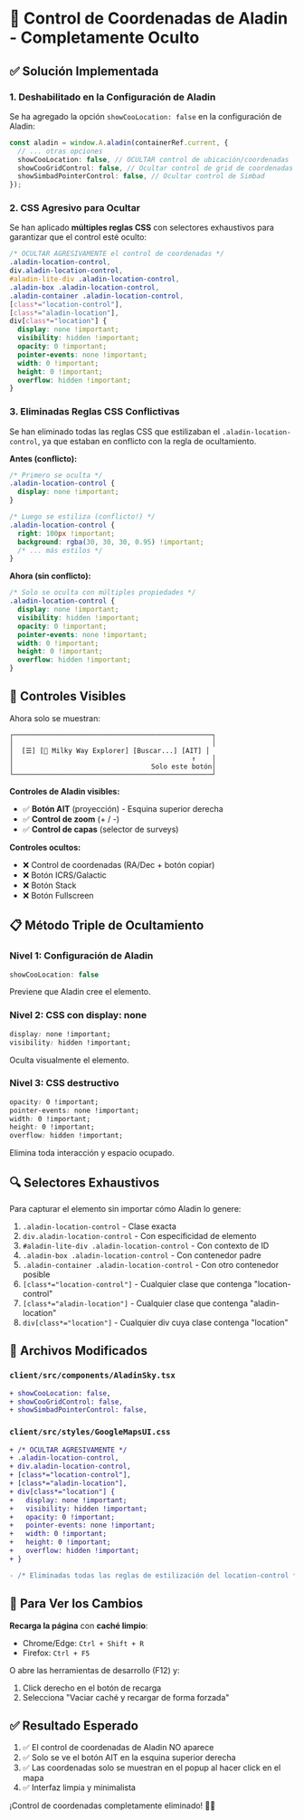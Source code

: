# 🚫 Control de Coordenadas de Aladin - Completamente Oculto

## ✅ Solución Implementada

### 1. **Deshabilitado en la Configuración de Aladin**

Se ha agregado la opción `showCooLocation: false` en la configuración de Aladin:

```typescript
const aladin = window.A.aladin(containerRef.current, {
  // ... otras opciones
  showCooLocation: false, // OCULTAR control de ubicación/coordenadas
  showCooGridControl: false, // Ocultar control de grid de coordenadas
  showSimbadPointerControl: false, // Ocultar control de Simbad
});
```

### 2. **CSS Agresivo para Ocultar**

Se han aplicado **múltiples reglas CSS** con selectores exhaustivos para garantizar que el control esté oculto:

```css
/* OCULTAR AGRESIVAMENTE el control de coordenadas */
.aladin-location-control,
div.aladin-location-control,
#aladin-lite-div .aladin-location-control,
.aladin-box .aladin-location-control,
.aladin-container .aladin-location-control,
[class*="location-control"],
[class*="aladin-location"],
div[class*="location"] {
  display: none !important;
  visibility: hidden !important;
  opacity: 0 !important;
  pointer-events: none !important;
  width: 0 !important;
  height: 0 !important;
  overflow: hidden !important;
}
```

### 3. **Eliminadas Reglas CSS Conflictivas**

Se han eliminado todas las reglas CSS que estilizaban el `.aladin-location-control`, ya que estaban en conflicto con la regla de ocultamiento.

**Antes (conflicto):**
```css
/* Primero se oculta */
.aladin-location-control {
  display: none !important;
}

/* Luego se estiliza (conflicto!) */
.aladin-location-control {
  right: 100px !important;
  background: rgba(30, 30, 30, 0.95) !important;
  /* ... más estilos */
}
```

**Ahora (sin conflicto):**
```css
/* Solo se oculta con múltiples propiedades */
.aladin-location-control {
  display: none !important;
  visibility: hidden !important;
  opacity: 0 !important;
  pointer-events: none !important;
  width: 0 !important;
  height: 0 !important;
  overflow: hidden !important;
}
```

## 🎯 Controles Visibles

Ahora solo se muestran:

```
┌─────────────────────────────────────────────────┐
│                                                 │
│  [☰] [🌌 Milky Way Explorer] [Buscar...] [AIT] │
│                                            ↑    │
│                                  Solo este botón│
└─────────────────────────────────────────────────┘
```

**Controles de Aladin visibles:**
- ✅ **Botón AIT** (proyección) - Esquina superior derecha
- ✅ **Control de zoom** (+ / -)
- ✅ **Control de capas** (selector de surveys)

**Controles ocultos:**
- ❌ Control de coordenadas (RA/Dec + botón copiar)
- ❌ Botón ICRS/Galactic
- ❌ Botón Stack
- ❌ Botón Fullscreen

## 📋 Método Triple de Ocultamiento

### Nivel 1: Configuración de Aladin
```typescript
showCooLocation: false
```
Previene que Aladin cree el elemento.

### Nivel 2: CSS con display: none
```css
display: none !important;
visibility: hidden !important;
```
Oculta visualmente el elemento.

### Nivel 3: CSS destructivo
```css
opacity: 0 !important;
pointer-events: none !important;
width: 0 !important;
height: 0 !important;
overflow: hidden !important;
```
Elimina toda interacción y espacio ocupado.

## 🔍 Selectores Exhaustivos

Para capturar el elemento sin importar cómo Aladin lo genere:

1. `.aladin-location-control` - Clase exacta
2. `div.aladin-location-control` - Con especificidad de elemento
3. `#aladin-lite-div .aladin-location-control` - Con contexto de ID
4. `.aladin-box .aladin-location-control` - Con contenedor padre
5. `.aladin-container .aladin-location-control` - Con otro contenedor posible
6. `[class*="location-control"]` - Cualquier clase que contenga "location-control"
7. `[class*="aladin-location"]` - Cualquier clase que contenga "aladin-location"
8. `div[class*="location"]` - Cualquier div cuya clase contenga "location"

## 📝 Archivos Modificados

### `client/src/components/AladinSky.tsx`
```diff
+ showCooLocation: false,
+ showCooGridControl: false,
+ showSimbadPointerControl: false,
```

### `client/src/styles/GoogleMapsUI.css`
```diff
+ /* OCULTAR AGRESIVAMENTE */
+ .aladin-location-control,
+ div.aladin-location-control,
+ [class*="location-control"],
+ [class*="aladin-location"],
+ div[class*="location"] {
+   display: none !important;
+   visibility: hidden !important;
+   opacity: 0 !important;
+   pointer-events: none !important;
+   width: 0 !important;
+   height: 0 !important;
+   overflow: hidden !important;
+ }

- /* Eliminadas todas las reglas de estilización del location-control */
```

## 🚀 Para Ver los Cambios

**Recarga la página** con **caché limpio**:
- Chrome/Edge: `Ctrl + Shift + R`
- Firefox: `Ctrl + F5`

O abre las herramientas de desarrollo (F12) y:
1. Click derecho en el botón de recarga
2. Selecciona "Vaciar caché y recargar de forma forzada"

## ✅ Resultado Esperado

1. ✅ El control de coordenadas de Aladin NO aparece
2. ✅ Solo se ve el botón AIT en la esquina superior derecha
3. ✅ Las coordenadas solo se muestran en el popup al hacer click en el mapa
4. ✅ Interfaz limpia y minimalista

¡Control de coordenadas completamente eliminado! 🎯✨
